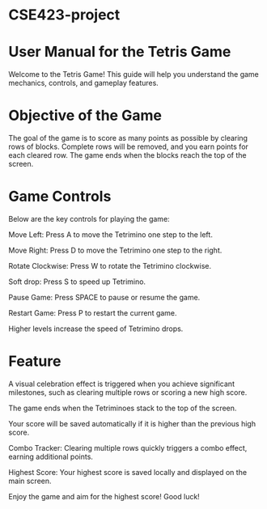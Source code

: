 # CSE423-project
# User Manual for the Tetris Game

Welcome to the Tetris Game! This guide will help you understand the game mechanics, controls, and gameplay features.

# Objective of the Game

The goal of the game is to score as many points as possible by clearing rows of blocks. Complete rows will be removed, and you earn points for each cleared row. The game ends when the blocks reach the top of the screen.

# Game Controls

Below are the key controls for playing the game:

Move Left: Press A to move the Tetrimino one step to the left.

Move Right: Press D to move the Tetrimino one step to the right.

Rotate Clockwise: Press W to rotate the Tetrimino clockwise.

Soft drop: Press S to speed up Tetrimino.

Pause Game: Press SPACE to pause or resume the game.

Restart Game: Press P to restart the current game.

Higher levels increase the speed of Tetrimino drops.

# Feature

A visual celebration effect is triggered when you achieve significant milestones, such as clearing multiple rows or scoring a new high score.

The game ends when the Tetriminoes stack to the top of the screen.

Your score will be saved automatically if it is higher than the previous high score.

Combo Tracker: Clearing multiple rows quickly triggers a combo effect, earning additional points.

Highest Score: Your highest score is saved locally and displayed on the main screen.

Enjoy the game and aim for the highest score! Good luck!
